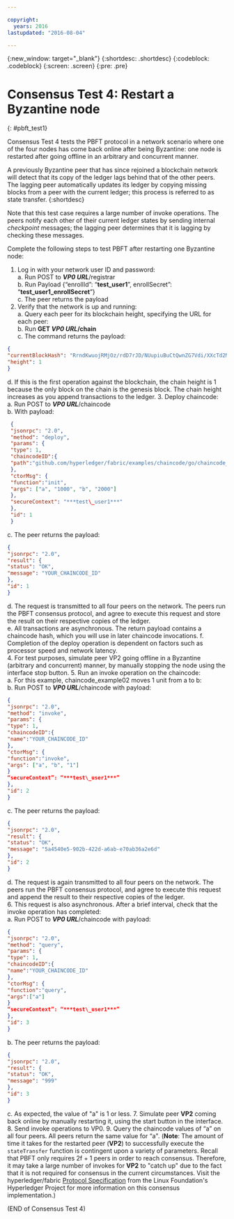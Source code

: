 ```yaml
---

copyright:
  years: 2016
lastupdated: "2016-08-04"

---
```


{:new_window: target="_blank"}
{:shortdesc: .shortdesc}
{:codeblock: .codeblock}
{:screen: .screen}
{:pre: .pre}


# Consensus Test 4: Restart a Byzantine node
{: #pbft_test1}


Consensus Test 4 tests the PBFT protocol in a network scenario where one of the four nodes has come back online after being Byzantine: one node is restarted after going offline in an arbitrary and concurrent manner.

A previously Byzantine peer that has since rejoined a blockchain network will detect that its copy of the ledger lags behind that of the other peers. The lagging peer automatically updates its ledger by copying missing blocks from a peer with the current ledger; this process is referred to as state transfer.
{:shortdesc}

Note that this test case requires a large number of invoke operations. The peers notify each other of their current ledger states by sending internal *checkpoint* messages; the lagging peer determines that it is lagging by checking these messages.

Complete the following steps to test PBFT after restarting one Byzantine node:
1. Log in with your network user ID and password:  
   a. Run POST to ***VP0 URL***/registrar  
   b. Run Payload {“enrollId”: “**test\_user1**”, enrollSecret”: “**test\_user1\_enrollSecret**”}  
   c. The peer returns the payload
2. Verify that the network is up and running:  
   a. Query each peer for its blockchain height, specifying the URL for each peer:  
   b. Run **GET ***VP0 URL***/chain**  
   c. The command returns the payload:  
```json
{
"currentBlockHash": "RrndKwuojRMjOz/rdD7rJD/NUupiuBuCtQwnZG7Vdi/XXcTd2MDyAMsFAZ1ntZL2/IIcSUeatIZAKS6ss7fEvg==",
"height": 1
}
```
   d. If this is the first operation against the blockchain, the chain height is 1 because the only block on the chain is the genesis block. The chain height increases as you append transactions to the ledger.
3. Deploy chaincode:  
   a. Run POST to ***VP0 URL***/chaincode  
   b. With payload:  
```json
 {
 "jsonrpc": "2.0",
 "method": "deploy",
 "params": {
 "type": 1,
 "chaincodeID":{
 "path":"github.com/hyperledger/fabric/examples/chaincode/go/chaincode_example02"
 },
 "ctorMsg": {
 "function":"init",
 "args": ["a", "1000", "b", "2000"]
 },
 "secureContext": "***test\_user1***"
 },
 "id": 1
 }
```
   c. The peer returns the payload:
```json
{
"jsonrpc": "2.0",
"result": {
"status": "OK",
"message": "YOUR_CHAINCODE_ID"
},
"id": 1
}
```
   d. The request is transmitted to all four peers on the network. The peers run the PBFT consensus protocol, and agree to execute this request and store the result on their respective copies of the ledger.  
   e. All transactions are asynchronous. The return payload contains a chaincode hash, which you will use in later chaincode invocations. f. Completion of the deploy operation is dependent on factors such as processor speed and network latency.  
4. For test purposes, simulate peer VP2 going offline in a Byzantine (arbitrary and concurrent) manner, by manually stopping the node using the interface stop button.
5. Run an invoke operation on the chaincode:  
   a. For this example, chaincode_example02 moves 1 unit from a to b:  
   b. Run POST to ***VP0 URL***/chaincode with payload:
```json
{
"jsonrpc": "2.0",
"method": "invoke",
"params": {
"type": 1,
"chaincodeID":{
"name":"YOUR_CHAINCODE_ID"
},
"ctorMsg": {
"function":"invoke",
"args": ["a", "b", "1"]
}
“secureContext”: “***test\_user1***”
},
"id": 2
}
```
  c. The peer returns the payload:
```json
{
"jsonrpc": "2.0",
"result": {
"status": "OK",
"message": "5a4540e5-902b-422d-a6ab-e70ab36a2e6d"
},
"id": 2
}
```
   d. The request is again transmitted to all four peers on the network. The peers run the PBFT consensus protocol, and agree to execute this request and append the result to their respective copies of the ledger.  
6. This request is also asynchronous. After a brief interval, check that the invoke operation has completed:  
   a. Run POST to ***VP0 URL***/chaincode with payload:
```json
{
"jsonrpc": "2.0",
"method": "query",
"params": {
"type": 1,
"chaincodeID":{
"name":"YOUR_CHAINCODE_ID"
},
"ctorMsg": {
"function":"query",
"args":["a"]
}
“secureContext”: “***test\_user1***”
},
"id": 3
}
```
   b. The peer returns the payload:
```json
{
"jsonrpc": "2.0",
"result": {
"status": "OK",
"message": "999"
},
"id": 3
}
```
   c. As expected, the value of "a" is 1 or less.
7. Simulate peer **VP2** coming back online by manually restarting it, using the start button in the interface.
8. Send invoke operations to VP0.
9. Query the chaincode values of “a” on all four peers. All peers return the same value for “a".  (**Note**: The amount of time it takes for the restarted peer (**VP2**) to successfully execute the `stateTransfer` function is contingent upon a variety of parameters.  Recall that PBFT only requires 2f + 1 peers in order to reach consensus.  Therefore, it may take a large number of invokes for **VP2** to "catch up" due to the fact that it is not required for consensus in the current circumstances.  Visit the hyperledger/fabric [Protocol Specification](https://github.com/hyperledger/fabric/blob/v0.6/docs/protocol-spec.md#5-byzantine-consensus-1) from the Linux Foundation's Hyperledger Project for more information on this consensus implementation.)

(END of Consensus Test 4)
